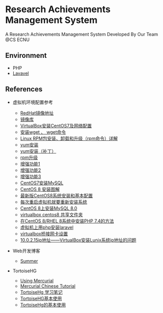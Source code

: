 # Research Achievements Management System
A Research Achievements Management System Developed By Our Team @CS ECNU

## Environment
- PHP
- [Lavavel](https://laravel.com/docs/7.x)



## References
- 虚拟机环境配置参考
  - [RedHat镜像地址](https://www.cnblogs.com/qingbai/p/12020581.html)
  - [镜像库](http://mirrors.163.com/centos/7.8.2003/os/x86_64/Packages/)
  - [VirtualBox安装CentOS7及网络配置](https://blog.csdn.net/xlyrh/article/details/104924101)
  - [安装wget 、 wget命令](https://blog.csdn.net/zanbin169/article/details/12871943)
  - [Linux RPM包安装、卸载和升级（rpm命令）详解](http://c.biancheng.net/view/2872.html)
  - [yum安装](https://blog.csdn.net/genaro26/article/details/93979591)
  - [yum安装（补丁）](https://blog.csdn.net/yqj234/article/details/83374665)
  - [rpm升级](https://www.cnblogs.com/ontoweb-zp/p/9268008.html)
  - [增强功能1](http://download.virtualbox.org/virtualbox)
  - [增强功能2](https://www.jb51.net/article/115159.htm)
  - [增强功能3](https://jingyan.baidu.com/article/d2b1d102cf998b5c7f37d442.html)
  - [CentOS7安装MySQL](https://www.cnblogs.com/bigbrotherer/p/7241845.html)
  - [CentOS 8 安装图解](https://zhuanlan.zhihu.com/p/85807189)
  - [最新版CentOS8系统安装和基本配置](https://zhuanlan.zhihu.com/p/126308255)
  - [每次重启虚拟机就要重新安装系统](https://zhidao.baidu.com/question/561766103.html)
  - [CentOS 8上安装MySQL 8.0](https://blog.csdn.net/qq_43232506/article/details/102816659)
  - [virtualbox centos8 共享文件夹](https://www.facecto.com/archives/676.html)
  - [在CentOS 8/RHEL 8系统中安装PHP 7.4的方法](https://www.php.cn/topic/php7/434093.html)
  - [虚拟机上用php安装laravel](https://my.oschina.net/songms/blog/3737522)
  - [virtualbox桥接网卡设置](https://jingyan.baidu.com/article/9faa7231cbbd7f473c28cba0.html)
  - [10.0.2.15ip地址——VirtualBox安装Lunix系统ip地址的问题](https://blog.csdn.net/u014581901/article/details/77771505)
  


- Web开发博客
  - [Summer](https://learnku.com/users/1)
- TortoiseHG
  - [Using Mercurial](http://irtfweb.ifa.hawaii.edu/~lockhart/hg.html#Getting_an_Existing_Repository_Cloning)
  - [Mercurial Chinese Tutorial](https://www.mercurial-scm.org/wiki/ChineseTutorialInstall)
  - [TortoiseHg 学习笔记](https://blog.csdn.net/xukai871105/article/details/25649331)
  - [TortoiseHG基本使用](https://blog.csdn.net/u012198575/article/details/89215714?utm_medium=distribute.pc_relevant.none-task-blog-BlogCommendFromMachineLearnPai2-1.nonecase&depth_1-utm_source=distribute.pc_relevant.none-task-blog-BlogCommendFromMachineLearnPai2-1.nonecase)
  - [TortoiseHg的基本使用](https://github.com/AllenWan14353/StudyNotes/blob/master/TortoiseHg/TortoiseHg%E4%BD%BF%E7%94%A8%E6%95%99%E7%A8%8B.md)
